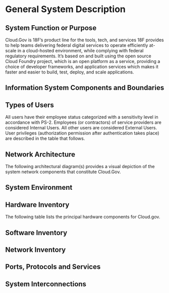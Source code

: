 # General System Description

## System Function or Purpose
Cloud.Gov is 18F’s product line for the tools, tech, and services 18F provides to help teams delivering federal digital services to operate efficiently at-scale in a cloud-hosted environment, while complying with federal regulatory requirements. It’s based on and built using the open source Cloud Foundry project, which is an open platform as a service, providing a choice of developer frameworks, and application services which makes it faster and easier to build, test, deploy, and scale applications.

## Information System Components and Boundaries


## Types of Users
All users have their employee status categorized with a sensitivity level in accordance with PS-2.  Employees (or contractors) of service providers are considered Internal Users.  All other users are considered External Users.  User privileges (authorization permission after authentication takes place) are described in the table that follows.

## Network Architecture
The following architectural diagram(s) provides a visual depiction of the system network components that constitute Cloud.Gov.

## System Environment

## Hardware Inventory
The following table lists the principal hardware components for Cloud.gov.  

## Software Inventory

## Network Inventory

## Ports, Protocols and Services

## System Interconnections
